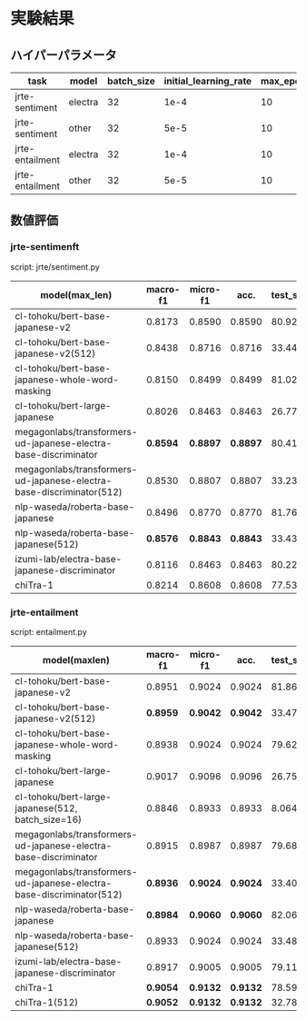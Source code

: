 # 実験結果

## ハイパーパラメータ

|task|model|batch_size|initial_learning_rate|max_epoch|max_length|
|----|-----|----------|---------------------|---------|----------|
|jrte-sentiment|electra|32|1e-4|10|128|
|jrte-sentiment|other|32|5e-5|10|128|
|jrte-entailment|electra|32|1e-4|10|128|
|jrte-entailment|other|32|5e-5|10|128|

## 数値評価


### jrte-sentimenft

script: jrte/sentiment.py

|model(max_len)|macro-f1|micro-f1|acc.|test_samples_per_second|
|-----|--------|--------|----|-----------------------|
|cl-tohoku/bert-base-japanese-v2|0.8173|0.8590|0.8590|80.9250|
|cl-tohoku/bert-base-japanese-v2(512)|0.8438|0.8716|0.8716|33.4410|
|cl-tohoku/bert-base-japanese-whole-word-masking|0.8150|0.8499|0.8499|81.0240|
|cl-tohoku/bert-large-japanese|0.8026|0.8463|0.8463|26.7780|
|megagonlabs/transformers-ud-japanese-electra-base-discriminator|**0.8594**|**0.8897**|**0.8897**|80.4180|
|megagonlabs/transformers-ud-japanese-electra-base-discriminator(512)|0.8530|0.8807|0.8807|33.2370|
|nlp-waseda/roberta-base-japanese|0.8496|0.8770|0.8770|81.7610|
|nlp-waseda/roberta-base-japanese(512)|**0.8576**|**0.8843**|**0.8843**|33.4360|
|izumi-lab/electra-base-japanese-discriminator|0.8116|0.8463|0.8463|80.2210|
|chiTra-1|0.8214|0.8608|0.8608|77.5350|

### jrte-entailment

script: entailment.py

|model(maxlen)|macro-f1|micro-f1|acc.|test_samples_per_second|
|-----|--------|--------|----|-----------------------|
|cl-tohoku/bert-base-japanese-v2|0.8951|0.9024|0.9024|81.8640|
|cl-tohoku/bert-base-japanese-v2(512)|**0.8959**|**0.9042**|**0.9042**|33.4770|
|cl-tohoku/bert-base-japanese-whole-word-masking|0.8938|0.9024|0.9024|79.6210|
|cl-tohoku/bert-large-japanese|0.9017|0.9096|0.9096|26.7530|
|cl-tohoku/bert-large-japanese(512, batch_size=16)|0.8846|0.8933|0.8933|8.0640|
|megagonlabs/transformers-ud-japanese-electra-base-discriminator|0.8915|0.8987|0.8987|79.6810|
|megagonlabs/transformers-ud-japanese-electra-base-discriminator(512)|**0.8936**|**0.9024**|**0.9024**|33.4070|
|nlp-waseda/roberta-base-japanese|**0.8984**|**0.9060**|**0.9060**|82.0670|
|nlp-waseda/roberta-base-japanese(512)|0.8933|0.9024|0.9024|33.4800|
|izumi-lab/electra-base-japanese-discriminator|0.8917|0.9005|0.9005|79.1110|
|chiTra-1|**0.9054**|**0.9132**|**0.9132**|78.5920|
|chiTra-1(512)|**0.9052**|**0.9132**|**0.9132**|32.7880|

